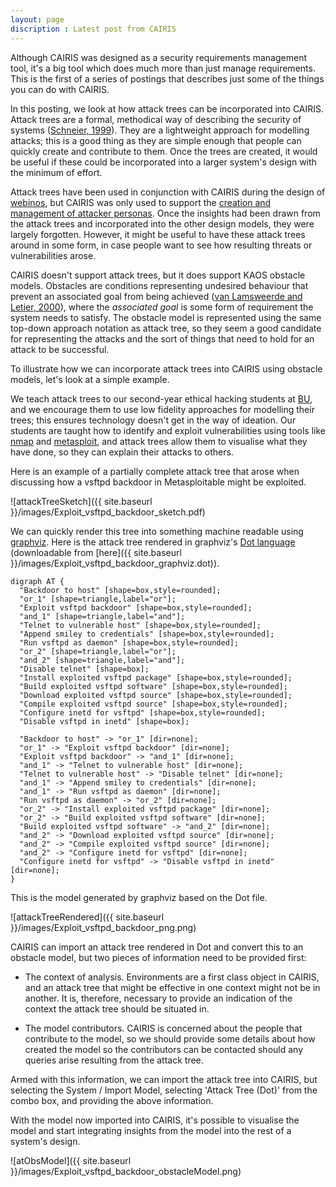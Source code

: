 ```yaml
---
layout: page
discription : Latest post from CAIRIS
---
```



Although CAIRIS was designed as a security requirements management tool, it's a big tool which does much more than just manage requirements.  This is the first of a series of postings that describes just some of the things you can do with CAIRIS.

In this posting, we look at how attack trees can be incorporated into CAIRIS.  Attack trees are a formal, methodical way of describing the security of systems ([Schneier, 1999](https://www.schneier.com/paper-attacktrees-ddj-ft.html)).  They are a lightweight approach for modelling attacks; this is a good thing as they are simple enough that people can quickly create and contribute to them.  Once the trees are created, it would be useful if these could be incorporated into a larger system's design with the minimum of effort.

Attack trees have been used in conjunction with CAIRIS during the design of [webinos](http://webinos.org), but CAIRIS was only used to support the [creation and management of attacker personas](http://www.shamalfaily.com/wp-content/papercite-data/pdf/atfa11.pdf).  Once the insights had been drawn from the attack trees and incorporated into the other design models, they were largely forgotten.  However, it might be useful to have these attack trees around in some form, in case people want to see how resulting threats or vulnerabilities arose.

CAIRIS doesn't support attack trees, but it does support KAOS obstacle models.  Obstacles are conditions representing undesired behaviour that prevent an associated goal from being achieved ([van Lamsweerde and Letier, 2000](https://www.info.ucl.ac.be/~avl/files/TSE-Obstacles.pdf)), where the *associated goal* is some form of requirement the system needs to satisfy.  The obstacle model is represented using the same top-down approach notation as attack tree, so they seem a good candidate for representing the attacks and the sort of things that need to hold for an attack to be successful.

To illustrate how we can incorporate attack trees into CAIRIS using obstacle models, let's look at a simple example.

We teach attack trees to our second-year ethical hacking students at [BU](https://www1.bournemouth.ac.uk), and we encourage them to use low fidelity approaches for modelling their trees; this ensures technology doesn't get in the way of ideation.  Our students are taught how to identify and exploit vulnerabilities using tools like [nmap](http://nmap.org) and [metasploit](http://metasploit.com), and attack trees allow them to visualise what they have done, so they can explain their attacks to others.

Here is an example of a partially complete attack tree that arose when discussing how a vsftpd backdoor in Metasploitable might be exploited.

![attackTreeSketch]({{ site.baseurl }}/images/Exploit_vsftpd_backdoor_sketch.pdf)

We can quickly render this tree into something machine readable using [graphviz](http://www.graphviz.org).  Here is the attack tree rendered in graphviz's [Dot language](http://www.graphviz.org/content/dot-language) (downloadable from [here]({{ site.baseurl }}/images/Exploit_vsftpd_backdoor_graphviz.dot)).

```
digraph AT {
  "Backdoor to host" [shape=box,style=rounded];
  "or_1" [shape=triangle,label="or"];
  "Exploit vsftpd backdoor" [shape=box,style=rounded];
  "and_1" [shape=triangle,label="and"];
  "Telnet to vulnerable host" [shape=box,style=rounded];
  "Append smiley to credentials" [shape=box,style=rounded];
  "Run vsftpd as daemon" [shape=box,style=rounded];
  "or_2" [shape=triangle,label="or"];
  "and_2" [shape=triangle,label="and"];
  "Disable telnet" [shape=box];
  "Install exploited vsftpd package" [shape=box,style=rounded];
  "Build exploited vsftpd software" [shape=box,style=rounded];
  "Download exploited vsftpd source" [shape=box,style=rounded];
  "Compile exploited vsftpd source" [shape=box,style=rounded];
  "Configure inetd for vsftpd" [shape=box,style=rounded];
  "Disable vsftpd in inetd" [shape=box];

  "Backdoor to host" -> "or_1" [dir=none];
  "or_1" -> "Exploit vsftpd backdoor" [dir=none];
  "Exploit vsftpd backdoor" -> "and_1" [dir=none];
  "and_1" -> "Telnet to vulnerable host" [dir=none];
  "Telnet to vulnerable host" -> "Disable telnet" [dir=none];
  "and_1" -> "Append smiley to credentials" [dir=none];
  "and_1" -> "Run vsftpd as daemon" [dir=none];
  "Run vsftpd as daemon" -> "or_2" [dir=none];
  "or_2" -> "Install exploited vsftpd package" [dir=none];
  "or_2" -> "Build exploited vsftpd software" [dir=none];
  "Build exploited vsftpd software" -> "and_2" [dir=none];
  "and_2" -> "Download exploited vsftpd source" [dir=none];
  "and_2" -> "Compile exploited vsftpd source" [dir=none];
  "and_2" -> "Configure inetd for vsftpd" [dir=none];
  "Configure inetd for vsftpd" -> "Disable vsftpd in inetd" [dir=none];
}
```

This is the model generated by graphviz based on the Dot file.

![attackTreeRendered]({{ site.baseurl }}/images/Exploit_vsftpd_backdoor_png.png)

CAIRIS can import an attack tree rendered in Dot and convert this to an obstacle model, but two pieces of information need to be provided first:

* The context of analysis.  Environments are a first class object in CAIRIS, and an attack tree that might be effective in one context might not be in another.  It is, therefore, necessary to provide an indication of the context the attack tree should be situated in.

* The model contributors.  CAIRIS is concerned about the people that contribute to the model, so we should provide some details about how created the model so the contributors can be contacted should any queries arise resulting from the attack tree.

Armed with this information, we can import the attack tree into CAIRIS, but selecting the System / Import Model, selecting 'Attack Tree (Dot)' from the combo box, and providing the above information.

With the model now imported into CAIRIS, it's possible to visualise the model and start integrating insights from the model into the rest of a system's design.

 ![atObsModel]({{ site.baseurl }}/images/Exploit_vsftpd_backdoor_obstacleModel.png)

